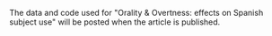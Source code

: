 The data and code used for "Orality & Overtness: effects on Spanish subject use" will be posted when the article is published.
